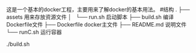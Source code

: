 这是一个基本的docker工程，主要用来了解docker的基本用法。
#结构
.
├── assets		用来存放资源文件
│   └── run.sh	启动脚本
├── build.sh		编译Dockerfile文件
├── Dockerfile	docker主文件
├── README.md	说明文件
└── runC.sh		运行容器

./build.sh
